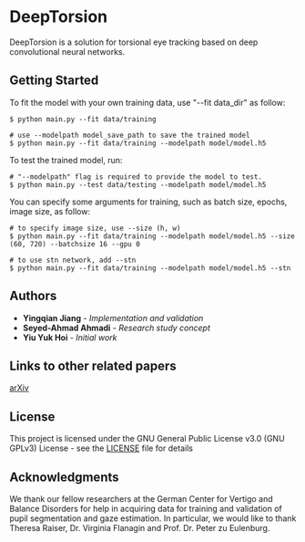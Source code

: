 # DeepTorsion

DeepTorsion is a solution for torsional eye tracking based on deep convolutional neural networks.

## Getting Started

To fit the model with your own training data, use "--fit data_dir" as follow:
```
$ python main.py --fit data/training

# use --modelpath model_save_path to save the trained model
$ python main.py --fit data/training --modelpath model/model.h5
```


To test the trained model, run:
```
# "--modelpath" flag is required to provide the model to test. 
$ python main.py --test data/testing --modelpath model/model.h5
```

You can specify some arguments for training, such as batch size, epochs, image size, as follow:
```
# to specify image size, use --size (h, w)
$ python main.py --fit data/training --modelpath model/model.h5 --size (60, 720) --batchsize 16 --gpu 0

# to use stn network, add --stn
$ python main.py --fit data/training --modelpath model/model.h5 --stn

```


## Authors

* **Yingqian Jiang** - *Implementation and validation*
* **Seyed-Ahmad Ahmadi** - *Research study concept*
* **Yiu Yuk Hoi** - *Initial work*

## Links to other related papers
[arXiv](https://arxiv.org/)

## License

This project is licensed under the GNU General Public License v3.0 (GNU GPLv3) License - see the [LICENSE](LICENSE) file for details

## Acknowledgments

We thank our fellow researchers at the German Center for Vertigo and Balance Disorders for help in acquiring data for training and validation of pupil segmentation and gaze estimation. In particular, we would like to thank Theresa Raiser, Dr. Virginia Flanagin and Prof. Dr. Peter zu Eulenburg.

